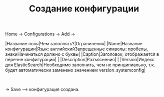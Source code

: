 ﻿---
layout: default
title: Создание конфигурации
position: 
categories: 
tags: 
---

Home -> Configurations -> Add ->

|Название поля|Чем заполнять?|Ограничения|
|Name|Название конфигурации|Язык: английскийЗапрещенные символы: пробелы, знакиНачинаться должно с буквы|
|Caption|Заголовок, отображается в перечне конфигураций| |
|Description|Разъяснения| |
|Version|Индекс для ElasticSearch|Необходимо заполнить, чем не принципиально, т.к. будет автоматически заменено значением version_systemconfig|

 

-> Save –> конфигурация создана.

